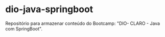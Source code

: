 # dio-java-springboot
Repositório para armazenar conteúdo do Bootcamp: "DIO- CLARO - Java com SpringBoot".
